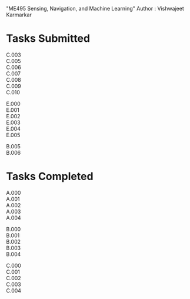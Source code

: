 "ME495 Sensing, Navigation, and Machine Learning"
Author : Vishwajeet Karmarkar </br>
# Tasks Submitted
C.003 <br/>
C.005 <br/>
C.006 <br/>
C.007 <br/> 
C.008 <br/>
C.009 <br/>
C.010 <br/>

E.000 <br/>
E.001 <br/>
E.002 <br/>
E.003 <br/>
E.004 <br/>
E.005 <br/>

B.005 <br/>
B.006 <br/>

# Tasks Completed 
A.000 <br/>
A.001 <br/>
A.002 <br/>
A.003 <br/>
A.004 <br/>

B.000 <br/>
B.001 <br/>
B.002 <br/>
B.003 <br/>
B.004 <br/>

C.000 <br/>
C.001 <br/>
C.002 <br/>
C.003 <br/>
C.004 <br/>

